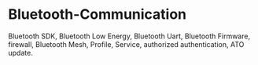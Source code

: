 # Bluetooth-Communication
Bluetooth SDK, Bluetooth Low Energy, Bluetooth Uart, Bluetooth Firmware, firewall, Bluetooth Mesh, Profile, Service, authorized authentication, ATO update.
